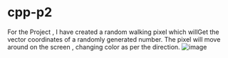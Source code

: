 # cpp-p2

For the Project , I have created a random walking pixel which willGet the vector coordinates of a randomly generated number. The pixel will move around on the screen , changing color as per the direction.
![image](https://user-images.githubusercontent.com/111130437/204767488-43bca93d-ee97-4551-b287-d75a0b343f25.png)
